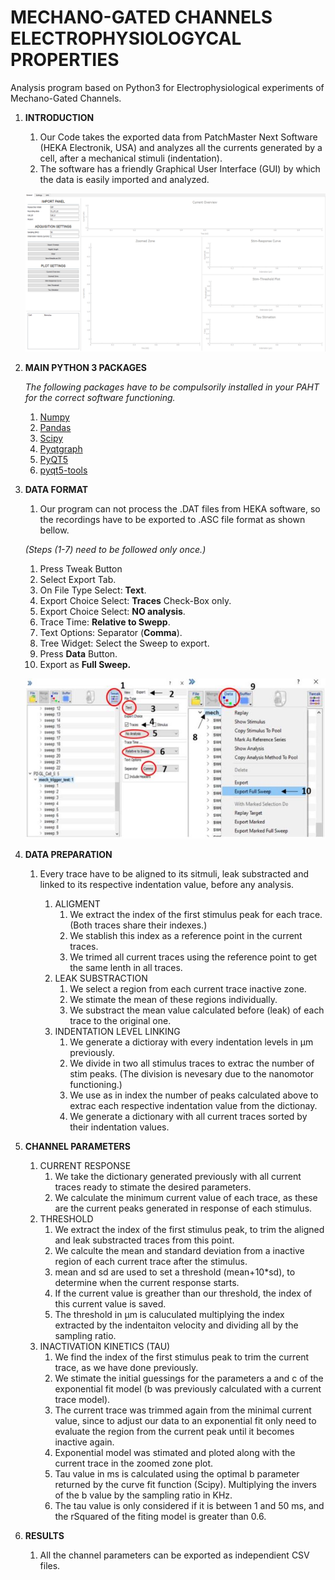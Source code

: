 # **MECHANO-GATED CHANNELS ELECTROPHYSIOLOGYCAL PROPERTIES**

Analysis program based on Python3 for Electrophysiological experiments of Mechano-Gated Channels.

1. **INTRODUCTION**
   1. Our Code takes the exported data from PatchMaster Next Software (HEKA Electronik, USA) and analyzes all the currents generated by a cell, after a mechanical stimuli (indentation). 
   2. The software has a friendly Graphical User Interface (GUI) by which the data is easily imported and analyzed.
    
   ![Screen_Shot](Resources/img/Program_Screen_Shot.jpg)
2. **MAIN PYTHON 3 PACKAGES**
   
   *The following packages have to be compulsorily installed in your PAHT for the correct software functioning.* 
   1. [Numpy](https://numpy.org/)
   2. [Pandas](https://pandas.pydata.org/)
   3. [Scipy](https://scipy.org/)
   4. [Pyqtgraph](https://www.pyqtgraph.org/)
   5. [PyQT5](https://pypi.org/project/PyQt5/)
   6. [pyqt5-tools](https://pypi.org/project/pyqt5-tools/)
3. **DATA FORMAT**

   1. Our program can not process the .DAT files from HEKA software, so the recordings have to be exported to .ASC file format as shown bellow.
   
   *(Steps (1-7) need to be followed only once.)*
      1. Press Tweak Button
      2. Select Export Tab.
      3. On File Type Select: **Text**.
      4. Export Choice Select: **Traces** Check-Box only.
      5. Export Choice Select: **NO analysis**.
      6. Trace Time: **Relative to Swepp**.
      7. Text Options: Separator (**Comma**).
      8. Tree Widget:  Select the Sweep to export.
      9. Press **Data** Button.
      10. Export as **Full Sweep.**
   
   ![HEKAEXP](Resources/img/HEKA_EXP.jpg)
4. **DATA PREPARATION**
   1. Every trace have to be aligned to its sitmuli, leak substracted and linked to its respective indentation value, before any analysis.
   
      1. ALIGMENT
         1. We extract the index of the first stimulus peak for each trace. (Both traces share their indexes.)
         2. We stablish this index as a reference point in the current traces.
         3. We trimed all current traces using the reference point to get the same lenth in all traces.
      2. LEAK SUBSTRACTION
         1. We select a region from each current trace inactive zone.
         2. We stimate the mean of these regions individually.
         3. We substract the mean value calculated before (leak) of each trace to the original one.
      3. INDENTATION LEVEL LINKING
         1. We generate a dictioray with every indentation levels in μm previously.
         2. We divide in two all stimulus traces to extrac the number of stim peaks. (The division is nevesary due to the nanomotor functioning.)
         3. We use as in index the number of peaks calculated above to extrac each respective indentation value from the dictionay.
         4. We generate a dictionary with all current traces sorted by their indentation values.

5. **CHANNEL PARAMETERS**
   1. CURRENT RESPONSE
      1. We take the dictionary generated previously with all current traces ready to stimate the desired parameters.
      2. We calculate the minimum current value of each trace, as these are the current peaks generated in response of each stimulus.
   2. THRESHOLD
      1. We extract the index of the first stimulus peak, to trim the aligned and leak substracted traces from this point.
      2. We calculte the mean and standard deviation from a inactive region of each current trace after the stimulus.
      3. mean and sd are used to set a threshold (mean+10*sd), to determine when the current response starts.
      4. If the current value is greather than our threshold, the index of this current value is saved.
      5. The threshold in µm is caluculated multiplying the index extracted by the indentaiton velocity and dividing all by the sampling ratio.
   3. INACTIVATION KINETICS (TAU)
      1. We find the index of the first stimulus peak to trim the current trace, as we have done previously.
      2. We stimate the initial guessings for the parameters a and c of the exponential fit model (b was previously calculated with a current trace model).
      3. The current trace was trimmed again from the minimal current value, since to adjust our data to an exponential fit only need to evaluate the region from the current peak until it becomes inactive again.
      4. Exponential model was stimated and ploted along with the current trace in the zoomed zone plot.
      5. Tau value in ms is calculated using the optimal b parameter returned by the curve fit function (Scipy). Multiplying the invers of the b value by the sampling ratio in KHz.
      6. The tau value is only considered if it is between 1 and 50 ms, and the rSquared of the fiting model is greater than 0.6.
6. **RESULTS**
   1. All the channel parameters can be exported as independient CSV files.
